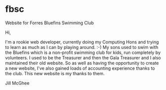 # fbsc
Website for Forres Bluefins Swimming Club

Hi,

I'm a rookie web developer, currently doing my Computing Hons and trying to learn as much as I can by playing around. :-)
My sons used to swim with the Bluefins which is a non-profit swimming club for kids, run completely by volunteers. 
I used to be the Treasurer and then the Gala Treasurer and I also maintained their old website. So as well as having the opportunity
to create a new website, I've also gained loads of accounting experience thanks to the club. This new website is my thanks to them.

Jill McGhee
